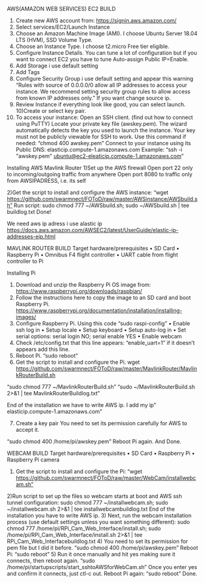 AWS(AMAZON WEB SERVICES) EC2 BUILD
1) Create new AWS account from:
https://signin.aws.amazon.com/
2) Select services/EC2/Launch Instance
3) Choose an Amazon Machine Image (AMI). I choose Ubuntu Server 18.04 LTS (HVM), SSD Volume Type.
4) Choose an Instance Type. I choose t2.micro Free tier eligible.
5) Configure Instance Details. You can tune a lot of  configuration but if you want to connect EC2 you have to tune Auto-assign Public IP=Enable.
6) Add Storage i use default setting
7) Add Tags
8) Configure Security Group i use default setting and appear this warning 
“Rules with source of 0.0.0.0/0 allow all IP addresses to access your instance. We recommend setting security group rules to allow access from known IP addresses only.”
İf you want change source ip.
9) Review Instance if everything look like good, you can select launch.
10)Create or select key pair.
11) To access your instance:
Open an SSH client. (find out how to connect using PuTTY)
Locate your private key file (awskey.pem). The wizard automatically detects the key you used to launch the instance.
Your key must not be publicly viewable for SSH to work. Use this command if needed:
“chmod 400 awskey.pem”
Connect to your instance using its Public DNS:
elasticip.compute-1.amazonaws.com
Example:
“ssh -i "awskey.pem" ubuntu@ec2-eleaticip.compute-1.amazonaws.com”

Installing AWS Mavlink Router 
1)Set up the AWS firewall
Open port 22 only to incoming/outgoing traffic from anywhere
 Open port 8080 to traffic only from AWSIPADRESS, i.e. its self

2)Get the script to install and configure the AWS instance:
“wget https://github.com/swarmnect/FOToD/raw/master/AWSinstance/AWSbuild.sh”
Run script:
sudo chmod 777 ~/AWSbuild.sh; 
sudo ~/AWSbuild.sh | tee buildlog.txt
Done!
  
We need aws ip adress i use alastic ip
https://docs.aws.amazon.com/AWSEC2/latest/UserGuide/elastic-ip-addresses-eip.html


MAVLINK ROUTER BUILD
Target hardware/prerequisites
•	SD Card
•	Raspberry Pi 
•	Omnibus F4 flight controller
•	UART cable from flight controller to Pi 

Installing Pi
1) Download and unzip the Raspberry Pi OS image from:
https://www.raspberrypi.org/downloads/raspbian/
2) Follow the instructions here to copy the image to an SD card and boot Raspberry Pi.
https://www.raspberrypi.org/documentation/installation/installing-images/
3) Configure Raspberry Pi.
Using this code “sudo raspi-config”
•	Enable ssh log in
•	Setup locale 
•	Setup keyboard 
•	Setup auto-log in
•	Set serial options: serial login NO; serial enable YES 
•	Enable webcam
4) Check /etc/config.txt that this line appears: “enable_uart=1” if it doesn’t appears add this line.
5) Reboot Pi.
“sudo reboot”
6) Get the script to install and configure the Pi.
wget https://github.com/swarmnect/FOToD/raw/master/MavlinkRouter/MavlinkRouterBuild.sh

 “sudo chmod 777 ~/MavlinkRouterBuild.sh”
“sudo ~/MavlinkRouterBuild.sh 2>&1 | tee MavlinkRouterBuildlog.txt”
 
End of the installation we have to write AWS ip. 
I add my ip" elasticip.compute-1.amazonaws.com"

7)  Create a key pair
You need to set its permission carefully for AWS to accept it.

“sudo chmod 400 /home/pi/awskey.pem” Reboot Pi again. And Done.


WEBCAM BUILD
Target hardware/prerequisites
•	SD Card
•	Raspberry Pi 
•	Raspberry Pi camera
1) Get the script to install and configure the Pi:
“wget https://github.com/swarmnect/FOToD/raw/master/WebCam/installwebcam.sh”

2)Run script to set up the files so webcam starts at boot and AWS ssh tunnel configuration:
sudo chmod 777 ~/installwebcam.sh; 
sudo ~/installwebcam.sh  2>&1 | tee installwebcambuildlog.txt 
End of the installation you have to write AWS ip.
3) Next, run the webcam installation process (use default settings unless you want something different):
sudo chmod 777 /home/pi/RPi_Cam_Web_Interface/install.sh; 
sudo /home/pi/RPi_Cam_Web_Interface/install.sh   2>&1  | tee RPi_Cam_Web_Interfacebuildlog.txt
4) You need to set its permission for pem file but I did it before.
“sudo chmod 400 /home/pi/awskey.pem”
Reboot Pi:
“sudo reboot”
5) Run it once manually and hit yes making sure it connects, then reboot again.
“sudo /home/pi/startupscripts/start_sshtoAWSforWebCam.sh”
Once you enter yes and confirm it connects, just ctl-c out.
Reboot Pi again: “sudo reboot” Done.








